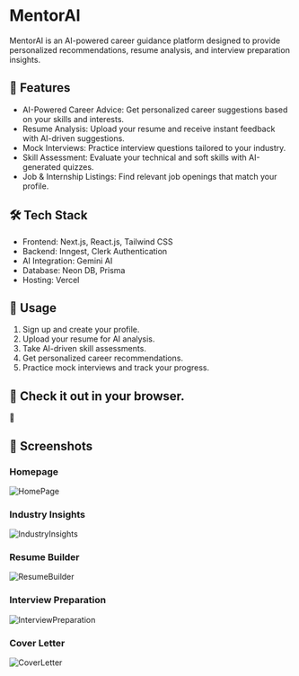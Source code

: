 # MentorAI

MentorAI is an AI-powered career guidance platform designed to provide personalized recommendations, resume analysis, and interview preparation insights.

## 🚀 Features

- AI-Powered Career Advice: Get personalized career suggestions based on your skills and interests.
- Resume Analysis: Upload your resume and receive instant feedback with AI-driven suggestions.
- Mock Interviews: Practice interview questions tailored to your industry.
- Skill Assessment: Evaluate your technical and soft skills with AI-generated quizzes.
- Job & Internship Listings: Find relevant job openings that match your profile.

## 🛠 Tech Stack

- Frontend: Next.js, React.js, Tailwind CSS
- Backend: Inngest, Clerk Authentication
- AI Integration: Gemini AI
- Database: Neon DB, Prisma
- Hosting: Vercel

## 🎯 Usage

1. Sign up and create your profile.
2. Upload your resume for AI analysis.
3. Take AI-driven skill assessments.
4. Get personalized career recommendations.
5. Practice mock interviews and track your progress.

## 🚀 Check it out in your browser.
🔗 

## 📸 Screenshots

### Homepage
![HomePage](https://github.com/user-attachments/assets/176c21b9-f353-4354-8b8a-a90ddd611fb4)

### Industry Insights
![IndustryInsights](https://github.com/user-attachments/assets/7e958b44-e25a-4984-8af6-b7340abd4d18)

### Resume Builder
![ResumeBuilder](https://github.com/user-attachments/assets/5bcd7e25-8a0f-480b-9b78-740cde6840f2)

### Interview Preparation
![InterviewPreparation](https://github.com/user-attachments/assets/92af3997-f5ff-4104-be57-e0898cfae1a8)

### Cover Letter
![CoverLetter](https://github.com/user-attachments/assets/51c8ab55-6f61-407c-aa8b-ffe8b02a8e7e)
